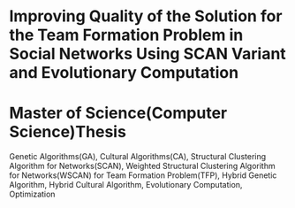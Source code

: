 # Improving Quality of the Solution for the Team Formation Problem in Social Networks Using SCAN Variant and Evolutionary Computation
# Master of Science(Computer Science)Thesis
Genetic Algorithms(GA), Cultural Algorithms(CA), Structural Clustering Algorithm for Networks(SCAN), Weighted Structural Clustering Algorithm for Networks(WSCAN) for Team Formation Problem(TFP), Hybrid Genetic Algorithm, Hybrid Cultural Algorithm, Evolutionary Computation, Optimization

